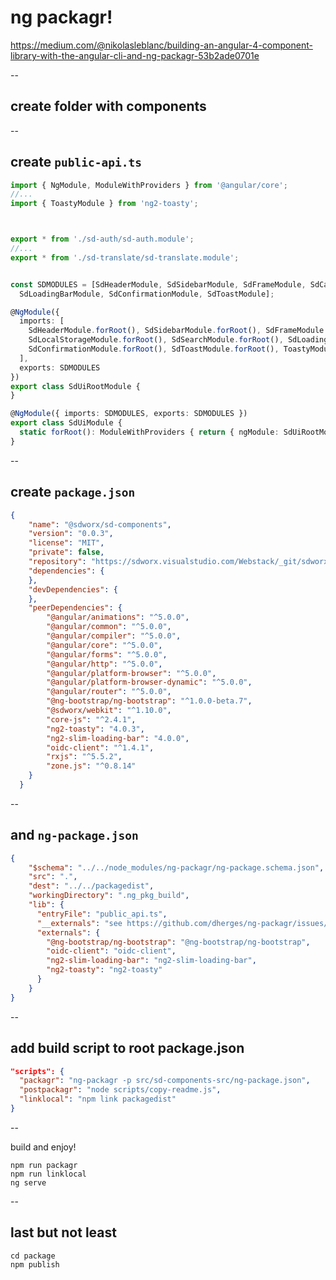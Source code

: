 # ng packagr!

https://medium.com/@nikolasleblanc/building-an-angular-4-component-library-with-the-angular-cli-and-ng-packagr-53b2ade0701e

--

## create folder with components

--
##  create `public-api.ts`
```typescript
import { NgModule, ModuleWithProviders } from '@angular/core';
//...
import { ToastyModule } from 'ng2-toasty';



export * from './sd-auth/sd-auth.module';
//...
export * from './sd-translate/sd-translate.module';


const SDMODULES = [SdHeaderModule, SdSidebarModule, SdFrameModule, SdCardModule, SdLocalStorageModule, SdSearchModule,
  SdLoadingBarModule, SdConfirmationModule, SdToastModule];

@NgModule({
  imports: [
    SdHeaderModule.forRoot(), SdSidebarModule.forRoot(), SdFrameModule.forRoot(), SdCardModule.forRoot(),
    SdLocalStorageModule.forRoot(), SdSearchModule.forRoot(), SdLoadingBarModule.forRoot(), SlimLoadingBarModule.forRoot(),
    SdConfirmationModule.forRoot(), SdToastModule.forRoot(), ToastyModule.forRoot()
  ],
  exports: SDMODULES
})
export class SdUiRootModule {
}

@NgModule({ imports: SDMODULES, exports: SDMODULES })
export class SdUiModule {
  static forRoot(): ModuleWithProviders { return { ngModule: SdUiRootModule }; }
}

```
--

## create `package.json` 
```json
{
    "name": "@sdworx/sd-components",
    "version": "0.0.3",
    "license": "MIT",
    "private": false,
    "repository": "https://sdworx.visualstudio.com/Webstack/_git/sdworx-ui/",
    "dependencies": {
    },
    "devDependencies": {
    },
    "peerDependencies": {
        "@angular/animations": "^5.0.0",
        "@angular/common": "^5.0.0",
        "@angular/compiler": "^5.0.0",
        "@angular/core": "^5.0.0",
        "@angular/forms": "^5.0.0",
        "@angular/http": "^5.0.0",
        "@angular/platform-browser": "^5.0.0",
        "@angular/platform-browser-dynamic": "^5.0.0",
        "@angular/router": "^5.0.0",
        "@ng-bootstrap/ng-bootstrap": "^1.0.0-beta.7",
        "@sdworx/webkit": "^1.10.0",
        "core-js": "^2.4.1",
        "ng2-toasty": "4.0.3",
        "ng2-slim-loading-bar": "4.0.0",
        "oidc-client": "^1.4.1",
        "rxjs": "^5.5.2",
        "zone.js": "^0.8.14"
    }
  }
```
--
## and `ng-package.json`
```json
{
    "$schema": "../../node_modules/ng-packagr/ng-package.schema.json",
    "src": ".",
    "dest": "../../packagedist",
    "workingDirectory": ".ng_pkg_build",
    "lib": {
      "entryFile": "public_api.ts",
      "__externals": "see https://github.com/dherges/ng-packagr/issues/85 and https://github.com/dherges/ng-packagr/issues/135 ",
      "externals": {
        "@ng-bootstrap/ng-bootstrap": "@ng-bootstrap/ng-bootstrap",
        "oidc-client": "oidc-client",
        "ng2-slim-loading-bar": "ng2-slim-loading-bar",
        "ng2-toasty": "ng2-toasty"
      }
    }
}
```
--

## add build script to root package.json

```json
"scripts": {
  "packagr": "ng-packagr -p src/sd-components-src/ng-package.json",
  "postpackagr": "node scripts/copy-readme.js",
  "linklocal": "npm link packagedist"
}
```
--
<!-- .slide: data-background="img/futurama.gif" -->

<!-- .slide: style="color:white" -->
build and enjoy!
```batch
npm run packagr
npm run linklocal
ng serve
```
--
## last but not least
```batch
cd package
npm publish
```